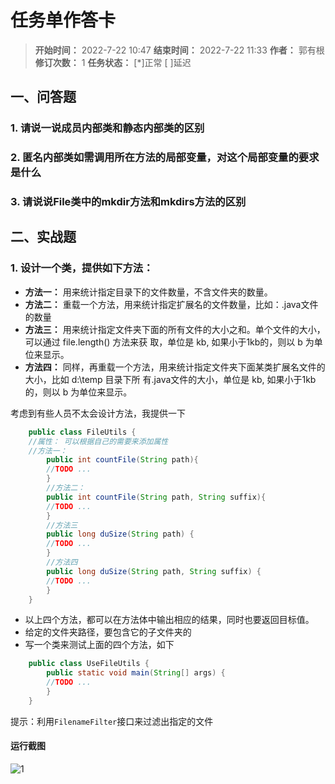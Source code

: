 [//]: # (注释
  Date: 2022-07-22 16:48:28
  LastEditors: gyg
  LastEditTime: 2022-07-25 01:02:08
  FilePath: \note\郭有根-第十二章作业.md
)
# 任务单作答卡

>**开始时间：** 2022-7-22 10:47 **结束时间：** 2022-7-22 11:33
**作者：** 郭有根 **修订次数：** 1 **任务状态：** [*]正常 [ ]延迟

## 一、问答题

### 1. 请说一说成员内部类和静态内部类的区别

### 2. 匿名内部类如需调用所在方法的局部变量，对这个局部变量的要求是什么

### 3. 请说说File类中的mkdir方法和mkdirs方法的区别

## 二、实战题


### 1. 设计一个类，提供如下方法：

- **方法一：** 用来统计指定目录下的文件数量，不含文件夹的数量。
- **方法二：** 重载一个方法，用来统计指定扩展名的文件数量，比如：.java文件的数量
- **方法三：** 用来统计指定文件夹下面的所有文件的大小之和。单个文件的大小，可以通过 file.length() 方法来获
取，单位是 kb, 如果小于1kb的，则以 b 为单位来显示。
- **方法四：** 同样，再重载一个方法，用来统计指定文件夹下面某类扩展名文件的大小，比如 d:\temp 目录下所
有.java文件的大小，单位是 kb, 如果小于1kb的，则以 b 为单位来显示。

考虑到有些人员不太会设计方法，我提供一下

```java
    public class FileUtils {
    //属性： 可以根据自己的需要来添加属性
    //方法一：
        public int countFile(String path){
        //TODO ...
        }
        //方法二：
        public int countFile(String path, String suffix){
        //TODO ...
        }
        //方法三
        public long duSize(String path) {
        //TODO ...
        }
        //方法四
        public long duSize(String path, String suffix) {
        //TODO ...
        }
    }
```

- 以上四个方法，都可以在方法体中输出相应的结果，同时也要返回目标值。
- 给定的文件夹路径，要包含它的子文件夹的
- 写一个类来测试上面的四个方法，如下
  
```java
    public class UseFileUtils {
        public static void main(String[] args) {
        //TODO ...
        }
    }
```

提示：利用`FilenameFilter`接口来过滤出指定的文件

#### 运行截图
![1]()